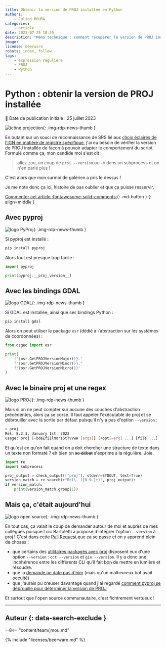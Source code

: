 ```yaml
---
title: Obtenir la version de PROJ installée en Python
authors:
    - Julien MOURA
categories:
    - article
date: 2023-07-25 10:20
description: "Mémo technique : comment récupérer la version de PROJ installée depuis un script Python, avec GDAL, PyProj ou le binaire proj."
image:
license: beerware
robots: index, follow
tags:
    - expression régulière
    - PROJ
    - Python
---
```


# Python : obtenir la version de PROJ installée

:calendar: Date de publication initiale : 25 juillet 2023

![icône projection](https://cdn.geotribu.fr/img/logos-icones/divers/projection.png){: .img-rdp-news-thumb }

En butant sur un souci de reconnaissance de SRS lié aux [choix éclairés de l'IGN en matière de registre spécifique](https://twitter.com/EvenRouault/status/1437818895604269059), j'ai eu besoin de vérifier la version de PROJ installée de façon à pouvoir adapter le comportement du script.  
Formulé comme ça, mon candide moi s'est dit :

> allez zou, un coup de `proj --version` ou `-V` dans un subprocess et on n'en parle plus !

C'est alors que mon surmoi de galérien a pris le dessus !

Je me note donc ça ici, histoire de pas oublier et que ça puisse resservir.

[Commenter cet article :fontawesome-solid-comments:](#__comments){: .md-button }
{: align=middle }

## Avec pyproj

![logo PyProj](https://cdn.geotribu.fr/img/logos-icones/logiciels_librairies/pyproj.png){: .img-rdp-news-thumb }

Si pyproj est installé :

```sh
pip install pyproj
```

Alors tout est presque trop facile :

```python
import pyproj

print(pyproj.__proj_version__)
```

## Avec les bindings GDAL

![logo GDAL](https://cdn.geotribu.fr/img/logos-icones/logiciels_librairies/gdal.png){: .img-rdp-news-thumb }

Si GDAL est installée, ainsi que ses bindings Python :

```sh
pip install gdal
```

Alors on peut utiliser le package `osr` (dédié à l'abstraction sur les systèmes de coordonnées) :

```python
from osgeo import osr

print(
    f"{osr.GetPROJVersionMajor()}."
    f"{osr.GetPROJVersionMinor()}."
    f"{osr.GetPROJVersionMicro()}"
)
```

## Avec le binaire proj et une regex

![logo PROJ](https://cdn.geotribu.fr/img/logos-icones/logiciels_librairies/proj.png){: .img-rdp-news-thumb }

Mais si on ne peut compter sur aucune des couches d'abstraction précédentes, alors ça se corse. Il faut appeler l'exécutable de proj et se débrouiller avec la sortie par défaut puisqu'il n'y a pas d'option `--version` :

```sh
> proj
Rel. 8.2.1, January 1st, 2022
usage: proj [-bdeEfiIlmorsStTvVwW [args]] [+opt[=arg] ...] [file ...]
```

Et qu'est ce qu'on fait quand on a doit chercher une structure de texte dans un texte non formaté ? eh bien on ~~se débat~~ s'exprime à la régulière. Joie.

```python
import re
import subprocess

proj_output = check_output(["proj"], stderr=STDOUT, text=True)
version_match = re.search(r"Rel\. ([0-9.]+)", proj_output):
if version_match:
    print(version_match.group(1))
```

## Mais ça, c'était aujourd'hui

![logo open source](https://cdn.geotribu.fr/img/logos-icones/opensource.png){: .img-rdp-news-thumb }

En tout cas, ça valait le coup de demander autour de moi et auprès de mes collègues puisque Loïc Bartoletti a proposé d'intégrer l'option `--version` à proj ! C'est dans cette [Pull Request](https://github.com/OSGeo/PROJ/pull/3836) que ça se passe et on y apprend plein de choses :

- que certains des [utilitaires packagés avec proj](https://proj.org/en/9.2/apps/index.html) disposent eux d'une option `--version` : `cct --version` et `gie --version`. Il y a donc une incohérence entre les différents CLI qu'il fait bon de mettre en lumière et résoudre.
- que la [demande ne date pas d'hier](https://github.com/OSGeo/PROJ/issues/2640) (mais qu'un malheureux bot avait occulté)
- que j'aurais pu creuser davantage quand j'ai regardé [comment pyproj se débrouille pour déterminer la version de PROJ](https://github.com/pyproj4/pyproj/blob/1452ba404be58c14a6b64d4551c320022f5aafcf/setup.py#L33-L53)

Et surtout que l'open source communautaire, c'est fichtrement vertueux !

----

## Auteur {: data-search-exclude }

--8<-- "content/team/jmou.md"

{% include "licenses/beerware.md" %}
